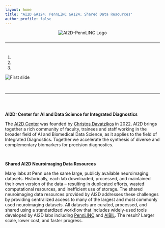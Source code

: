 ```yaml
---
layout: home
title: "AI2D &#124; PennLINC &#124; Shared Data Resources"
author_profile: false
---
```


<div style="text-align: center;">
     <img src="/AI2D/assets/images/logos/ai2d_pennlinc_logo.png" style="max-width: 70%; height: auto; object-fit: contain;" alt="AI2D-PennLINC Logo" />
</div>

<div style="padding: 10px 0;">
     <hr>
</div>

<div id="carouselExampleIndicators" class="carousel slide" data-ride="carousel">
     <ol class="carousel-indicators">
          <li data-target="#carouselExampleIndicators" data-slide-to="0" class="active"></li>
          <li data-target="#carouselExampleIndicators" data-slide-to="1"></li>
          <li data-target="#carouselExampleIndicators" data-slide-to="2"></li>
     </ol>
     <div class="carousel-inner">
          <div class="carousel-item active">
               <img class="d-block w-100" src="/AI2D/assets/images/banners/ai2d_banner.png" alt="First slide">
          </div>
     </div>
</div>

<div style="padding: 30px 0;">
     <hr>
</div>

<p style="text-align:center;">
     <p style="display:flex;">
          <b>
               AI2D: Center for AI and Data Science for Integrated Diagnostics
          </b>
     </p>
     <p>
          The <a href="https://ai2d.med.upenn.edu/">AI2D Center</a> was founded by <a href="https://www.med.upenn.edu/cbica/christos/">Christos Davatzikos</a> in 2022. AI2D brings together a rich community of faculty, trainees and staff working in the broader field of AI and Biomedical Data Science, as it applies to the field of Integrated Diagnostics. Together we accelerate the synthesis of diverse and complementary biomarkers for precision diagnostics.
     </p>
     <br>
     <p style="display:flex;">
          <b>
               Shared AI2D Neuroimaging Data Resources
          </b>
     </p>
     <p>
          Many labs at Penn use the same large, publicly available neuroimaging datasets. Historically, each lab downloaded, processed, and maintained their own version of the data – resulting in duplicated efforts, wasted computational resources, and inefficient use of storage. The shared neuroimaging data resources provided by AI2D addresses these challenges by providing centralized access to many of the largest and most commonly used neuroimaging datasets. All datasets are curated, processed, and shared using a standardized workflow that includes widely-used tools developed by AI2D labs including <a href="https://www.pennlinc.io/">PennLINC</a> and <a href="https://aibil.med.upenn.edu/">AIBIL</a>. The result? Larger scale, lower cost, and faster progress.
     </p>
</p>

<br/>
<br/>
